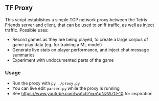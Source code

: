 ## TF Proxy

This script establishes a simple TCP network proxy between the Tetris Friends server and
client, that can be used to sniff traffic, as well as inject traffic. Possible uses:

- Record games as they are being played, to create a large corpus of game play data
  (eg. for training a ML model)
- Generate live stats on player performance, and inject chat message summaries
- Experiment with undocumented parts of the game

### Usage

- Run the proxy with `py ./proxy.py`
- You can live edit `parser.py` while the proxy is running
- See https://www.youtube.com/watch?v=iApNzWZG-10 for inspiration

